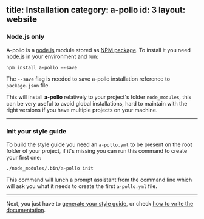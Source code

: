title: Installation
category: a-pollo
id: 3
layout: website
---

### Node.js only

A-pollo is a [node.js][node_js] module stored as [NPM package][npm_apollo]. To install it you need node.js in your environment and run:

```
npm install a-pollo –-save
```

The `--save` flag is needed to save a-pollo installation reference to `package.json` file.

This will install **a-pollo** relatively to your project's folder `node_modules`, this can be very useful to avoid global installations, hard to maintain with the right versions if you have multiple projects on your machine.

---

### Init your style guide

To build the style guide you need an `a-pollo.yml` to be present on the root folder of your project, if it's missing you can run this command to create your first one:

```
./node_modules/.bin/a-pollo init
```

This command will lunch a prompt assistant from the command line which will ask you what it needs to create the first `a-pollo.yml` file.

---

Next, you just have to [generate your style guide][generate], or check [how to write the documentation][documentation].


[node_js]: http://nodejs.org
[npm_apollo]: http://npmjs.com/package/a-pollo
[generate]: /generate-style-guide.html
[documentation]: /writing-docs.html
